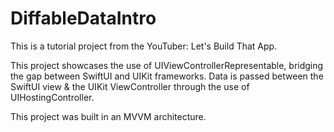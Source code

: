 # DiffableDataIntro

This is a tutorial project from the YouTuber: Let's Build That App.

This project showcases the use of UIViewControllerRepresentable, bridging the gap between SwiftUI and UIKit frameworks.
Data is passed between the SwiftUI view & the UIKit ViewController through the use of UIHostingController.

This project was built in an MVVM architecture.
